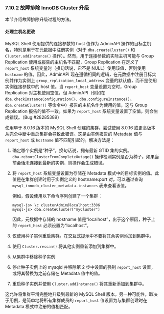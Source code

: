 ### 7.10.2 故障排除 InnoDB Cluster 升级

本节介绍故障排除升级过程的方法。

#### 处理主机名更改

MySQL Shell 使用提供的连接参数的 host 值作为 AdminAPI 操作的目标主机名，特别是用于在元数据中注册实例（对于 `dba.createCluster()` 和 `Cluster.addInstance()` 操作）。然而，用于连接参数的实际主机可能与 Group Replication 使用或报告的主机名不匹配，Group Replication 在定义了 `report_host` 系统变量时（换句话说，它不是 NULL）使用该值，否则使用 `hostname` 的值。因此，AdminAPI 现在遵循相同的逻辑，在元数据中注册目标实例并作为实例上 `group_replication_local_address` 变量的默认值，而不是使用实例连接参数中的 host 值。当 `report_host` 变量设置为空时，Group Replication 对主机使用空值，但 AdminAPI（例如在 `dba.checkInstanceConfiguration()`、`dba.configureInstance()`、`dba.createCluster()` 等命令中）报告的主机名作为使用的值，这与 Group Replication 报告的值不一致。如果为 `report_host` 系统变量设置了空值，则会生成错误。（Bug #28285389）

使用早于 8.0.16 版本的 MySQL Shell 创建的集群，尝试使用 8.0.16 或更高版本从完全中断中重启集群会导致此错误。这是由实例报告的 Metadata 值与 `report_host` 或 `hostname` 值不匹配引起的。解决方法是：

1. 确定哪个实例是“种子”，换句话说，拥有最新 GTID 集的实例。`dba.rebootClusterFromCompleteOutage()` 操作检测实例是否为种子，如果当前会话未连接到最新的实例，则操作会生成错误。

2. 将 `report_host` 系统变量设置为存储在 Metadata 模式中的目标实例的值。此值是在集群创建时用于实例定义的 hostname:port 对。可以通过查询 `mysql_innodb_cluster_metadata.instances` 表来查看该值。

   例如，假设使用以下命令序列创建了一个集群：

   ```mysql
   mysql-js> \c clusterAdmin@localhost:3306
   mysql-js> dba.createCluster("myCluster")
   ```

   因此，元数据中存储的 hostname 值是“localhost”，出于这个原因，种子上的 `report_host` 必须设置为“localhost”。

3. 仅使用种子实例重启集群。在交互式提示中不要将其余实例添加到集群中。
4. 使用 `Cluster.rescan()` 将其他实例重新添加到集群中。
5. 从集群中移除种子实例
6. 停止种子实例上的 mysqld 并移除第 2 步中设置的强制 `report_host` 设置，或将其替换为之前存储在 Metadata 值中的值。
7. 重启种子实例并使用 `Cluster.addInstance()` 将其重新添加到集群中。

这允许将集群平滑完整地升级到最新的 MySQL Shell 版本。另一种可能性，取决于用例，是简单地将所有集群成员的 `report_host` 值设置为与集群创建时在 Metadata 模式中注册的值相匹配。